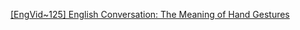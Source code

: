   
[[EngVid~125] English Conversation: The Meaning of Hand Gestures](http://www.dianyue.me/archives/433/1fgxdf2qfyirs6s7/)
